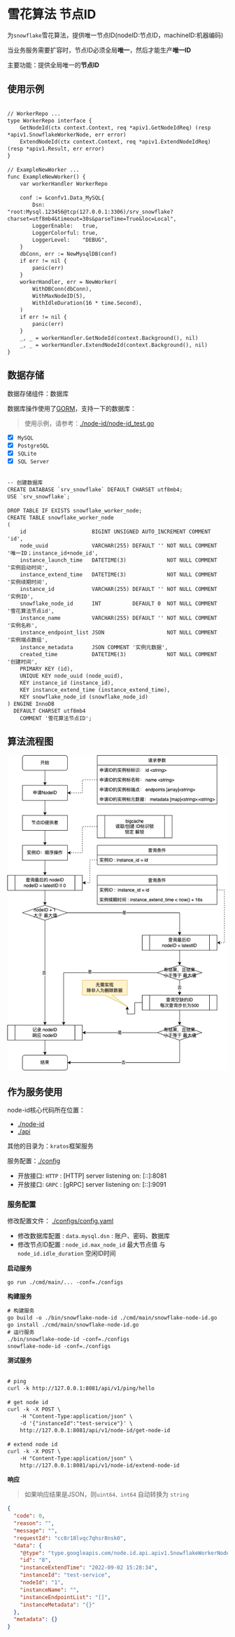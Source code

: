 # 雪花算法 节点ID

为`snowflake`雪花算法，提供唯一节点ID(nodeID:节点ID，machineID:机器编码)

当业务服务需要扩容时，节点ID必须全局**唯一**，然后才能生产**唯一ID**

主要功能：提供全局唯一的**节点ID**

## 使用示例

```text

// WorkerRepo ...
type WorkerRepo interface {
	GetNodeId(ctx context.Context, req *apiv1.GetNodeIdReq) (resp *apiv1.SnowflakeWorkerNode, err error)
	ExtendNodeId(ctx context.Context, req *apiv1.ExtendNodeIdReq) (resp *apiv1.Result, err error)
}

// ExampleNewWorker ...
func ExampleNewWorker() {
	var workerHandler WorkerRepo

	conf := &confv1.Data_MySQL{
		Dsn:            "root:Mysql.123456@tcp(127.0.0.1:3306)/srv_snowflake?charset=utf8mb4&timeout=30s&parseTime=True&loc=Local",
		LoggerEnable:   true,
		LoggerColorful: true,
		LoggerLevel:    "DEBUG",
	}
	dbConn, err := NewMysqlDB(conf)
	if err != nil {
		panic(err)
	}
	workerHandler, err = NewWorker(
		WithDBConn(dbConn),
		WithMaxNodeID(5),
		WithIdleDuration(16 * time.Second),
	)
	if err != nil {
		panic(err)
	}
	_, _ = workerHandler.GetNodeId(context.Background(), nil)
	_, _ = workerHandler.ExtendNodeId(context.Background(), nil)
}
```

## 数据存储

数据存储组件：数据库

数据库操作使用了[GORM](https://gorm.io/)，支持一下的数据库：

> 使用示例，请参考：[./node-id/node-id_test.go](node-id/node-id_test.go)

- [x] `MySQL`
- [x] `PostgreSQL`
- [x] `SQLite`
- [x] `SQL Server`

```mysql

-- 创建数据库
CREATE DATABASE `srv_snowflake` DEFAULT CHARSET utf8mb4;
USE `srv_snowflake`;

DROP TABLE IF EXISTS snowflake_worker_node;
CREATE TABLE snowflake_worker_node
(
    id                     BIGINT UNSIGNED AUTO_INCREMENT COMMENT 'id',
    node_uuid              VARCHAR(255) DEFAULT '' NOT NULL COMMENT '唯一ID；instance_id+node_id',
    instance_launch_time   DATETIME(3)             NOT NULL COMMENT '实例启动时间',
    instance_extend_time   DATETIME(3)             NOT NULL COMMENT '实例续期时间',
    instance_id            VARCHAR(255) DEFAULT '' NOT NULL COMMENT '实例ID',
    snowflake_node_id      INT          DEFAULT 0  NOT NULL COMMENT '雪花算法节点id',
    instance_name          VARCHAR(255) DEFAULT '' NOT NULL COMMENT '实例名称',
    instance_endpoint_list JSON                    NOT NULL COMMENT '实例端点数组',
    instance_metadata      JSON COMMENT '实例元数据',
    created_time           DATETIME(3)             NOT NULL COMMENT '创建时间',
    PRIMARY KEY (id),
    UNIQUE KEY node_uuid (node_uuid),
    KEY instance_id (instance_id),
    KEY instance_extend_time (instance_extend_time),
    KEY snowflake_node_id (snowflake_node_id)
) ENGINE InnoDB
  DEFAULT CHARSET utf8mb4
    COMMENT '雪花算法节点ID';

```

## 算法流程图

![雪花算法ID节点颁发流程图](./statics/雪花算法ID节点颁发流程图@开广.drawio.png)

## 作为服务使用

node-id核心代码所在位置：

- [./node-id](./node-id)
- [./api](./api)

其他的目录为：`kratos`框架服务

服务配置：[./config](./configs)

- 开放接口: `HTTP` : [HTTP] server listening on: [::]:8081
- 开放接口: `GRPC` : [gRPC] server listening on: [::]:9091

### 服务配置

修改配置文件： [./configs/config.yaml](configs/config.yaml)

- 修改数据库配置 : `data.mysql.dsn` : 账户、密码、数据库
- 修改节点ID配置 : `node_id.max_node_id` 最大节点值 与 `node_id.idle_duration` 空闲ID时间

**启动服务**

```shell
go run ./cmd/main/... -conf=./configs
```

**构建服务**

```shell
# 构建服务
go build -o ./bin/snowflake-node-id ./cmd/main/snowflake-node-id.go
go install ./cmd/main/snowflake-node-id.go
# 运行服务
./bin/snowflake-node-id -conf=./configs
snowflake-node-id -conf=./configs
```

**测试服务**

```shell

# ping
curl -k http://127.0.0.1:8081/api/v1/ping/hello

# get node id
curl -k -X POST \
    -H "Content-Type:application/json" \
    -d '{"instanceId":"test-service"}' \
    http://127.0.0.1:8081/api/v1/node-id/get-node-id
    
# extend node id
curl -k -X POST \
    -H "Content-Type:application/json" \
    http://127.0.0.1:8081/api/v1/node-id/extend-node-id
```

**响应**

> 如果响应结果是JSON，则`uint64、int64` 自动转换为 `string`

```json
{
  "code": 0,
  "reason": "",
  "message": "",
  "requestId": "cc8r18lvqc7qhsr8nsk0",
  "data": {
    "@type": "type.googleapis.com/node.id.api.apiv1.SnowflakeWorkerNode",
    "id": "8",
    "instanceExtendTime": "2022-09-02 15:28:34",
    "instanceId": "test-service",
    "nodeId": "1",
    "instanceName": "",
    "instanceEndpointList": "[]",
    "instanceMetadata": "{}"
  },
  "metadata": {}
}
```
